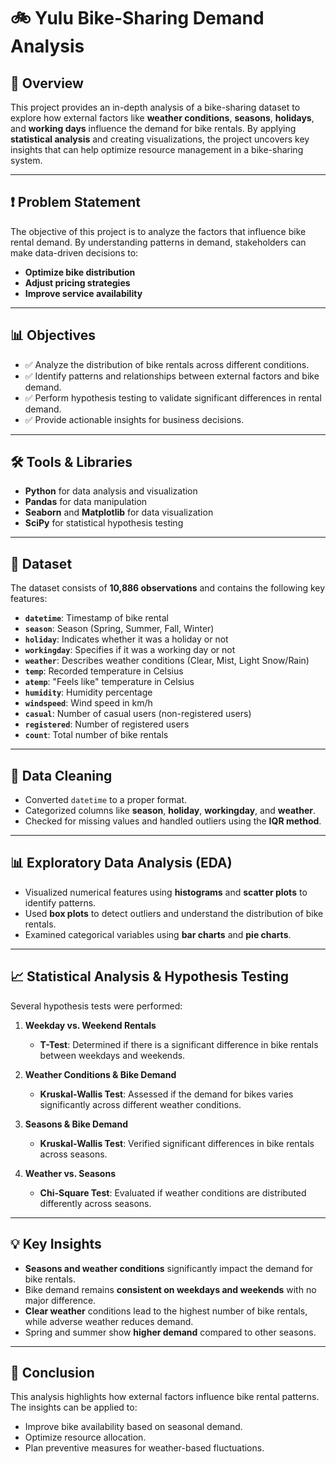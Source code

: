 # 🚲 **Yulu Bike-Sharing Demand Analysis**

## 📌 **Overview**  
This project provides an in-depth analysis of a bike-sharing dataset to explore how external factors like **weather conditions**, **seasons**, **holidays**, and **working days** influence the demand for bike rentals. By applying **statistical analysis** and creating visualizations, the project uncovers key insights that can help optimize resource management in a bike-sharing system.  

---

## ❗ **Problem Statement**  
The objective of this project is to analyze the factors that influence bike rental demand. By understanding patterns in demand, stakeholders can make data-driven decisions to:  
- **Optimize bike distribution**  
- **Adjust pricing strategies**  
- **Improve service availability**  

---

## 📊 **Objectives**  
- ✅ Analyze the distribution of bike rentals across different conditions.  
- ✅ Identify patterns and relationships between external factors and bike demand.  
- ✅ Perform hypothesis testing to validate significant differences in rental demand.  
- ✅ Provide actionable insights for business decisions.  

---

## 🛠 **Tools & Libraries**  
- **Python** for data analysis and visualization  
- **Pandas** for data manipulation  
- **Seaborn** and **Matplotlib** for data visualization  
- **SciPy** for statistical hypothesis testing  

---

## 📂 **Dataset**  
The dataset consists of **10,886 observations** and contains the following key features:  

- **`datetime`**: Timestamp of bike rental  
- **`season`**: Season (Spring, Summer, Fall, Winter)  
- **`holiday`**: Indicates whether it was a holiday or not  
- **`workingday`**: Specifies if it was a working day or not  
- **`weather`**: Describes weather conditions (Clear, Mist, Light Snow/Rain)  
- **`temp`**: Recorded temperature in Celsius  
- **`atemp`**: "Feels like" temperature in Celsius  
- **`humidity`**: Humidity percentage  
- **`windspeed`**: Wind speed in km/h  
- **`casual`**: Number of casual users (non-registered users)  
- **`registered`**: Number of registered users  
- **`count`**: Total number of bike rentals  

---

## 🧹 **Data Cleaning**  
- Converted `datetime` to a proper format.  
- Categorized columns like **season**, **holiday**, **workingday**, and **weather**.  
- Checked for missing values and handled outliers using the **IQR method**.  

---

## 📊 **Exploratory Data Analysis (EDA)**  
- Visualized numerical features using **histograms** and **scatter plots** to identify patterns.  
- Used **box plots** to detect outliers and understand the distribution of bike rentals.  
- Examined categorical variables using **bar charts** and **pie charts**.  

---

## 📈 **Statistical Analysis & Hypothesis Testing**  
Several hypothesis tests were performed:  

1. **Weekday vs. Weekend Rentals**  
    - **T-Test**: Determined if there is a significant difference in bike rentals between weekdays and weekends.  

2. **Weather Conditions & Bike Demand**  
    - **Kruskal-Wallis Test**: Assessed if the demand for bikes varies significantly across different weather conditions.  

3. **Seasons & Bike Demand**  
    - **Kruskal-Wallis Test**: Verified significant differences in bike rentals across seasons.  

4. **Weather vs. Seasons**  
    - **Chi-Square Test**: Evaluated if weather conditions are distributed differently across seasons.  

---

## 💡 **Key Insights**  
- **Seasons and weather conditions** significantly impact the demand for bike rentals.  
- Bike demand remains **consistent on weekdays and weekends** with no major difference.  
- **Clear weather** conditions lead to the highest number of bike rentals, while adverse weather reduces demand.  
- Spring and summer show **higher demand** compared to other seasons.  

---

## 🚀 **Conclusion**  
This analysis highlights how external factors influence bike rental patterns. The insights can be applied to:  
- Improve bike availability based on seasonal demand.  
- Optimize resource allocation.  
- Plan preventive measures for weather-based fluctuations.  









